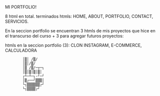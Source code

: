 MI PORTFOLIO!

8 html en total. terminados
htmls: HOME, ABOUT, PORTFOLIO, CONTACT, SERVICIOS.

En la seccion portfolio se encuentran 3 htmls de mis proyectos que hice en el transcurso del curso + 3 para agregar futuros proyectos:

htmls en la seccion portfolio (3): CLON INSTAGRAM, E-COMMERCE, CALCULADORA



            │▒│ /▒/
            │▒│/▒/
            │▒ /▒/─┬─┐
            │▒│▒|▒│▒│
            ┌┴─┴─┐-┘─┘
            │▒┌──┘▒▒▒│
            └┐▒▒▒▒▒▒┌┘
            └┐▒▒▒▒┌┘